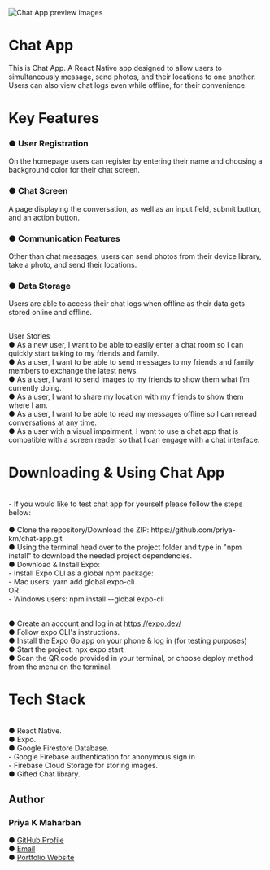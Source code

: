 ![Chat App preview images](https://github.com/priya-km/chat-app/assets/118628757/027540f3-4d83-4033-aea8-d9295d1af82f)

# Chat App

This is Chat App. A React Native app designed to allow users to simultaneously message, send photos, and their locations to one another. Users can also view chat logs even while offline, for their convenience.<br>

<h1>Key Features</h1>
<h3> ● User Registration</h3> On the homepage users can register by entering their name and choosing a background color for their chat screen.<br>
<h3> ● Chat Screen</h3> A page displaying the conversation, as well as an input field, submit button, and an action button.<br>
<h3> ● Communication Features</h3> Other than chat messages, users can send photos from their device library, take a photo, and send their locations.<br>
<h3> ● Data Storage</h3> Users are able to access their chat logs when offline as their data gets stored online and offline.<br>

<h2></h2></h1>User Stories</h2><br>
● As a new user, I want to be able to easily enter a chat room so I can quickly start talking to my
friends and family.<br>
● As a user, I want to be able to send messages to my friends and family members to exchange
the latest news.<br>
● As a user, I want to send images to my friends to show them what I’m currently doing.<br>
● As a user, I want to share my location with my friends to show them where I am.<br>
● As a user, I want to be able to read my messages offline so I can reread conversations at any
time.<br>
● As a user with a visual impairment, I want to use a chat app that is compatible with a screen
reader so that I can engage with a chat interface.<br>

<h1>Downloading & Using Chat App</h1><br>
- If you would like to test chat app for yourself please follow the steps below:<br>
<br>
● Clone the repository/Download the ZIP: https://github.com/priya-km/chat-app.git <br>
● Using the terminal head over to the project folder and type in "npm install" to download the needed project dependencies. <br>
● Download & Install Expo: <br>
- Install Expo CLI as a global npm package: <br>
            - Mac users: yarn add global expo-cli <br>
            OR <br>
            - Windows users: npm install --global expo-cli <br>
            <br>
                                                               
● Create an account and log in at https://expo.dev/ <br>
● Follow expo CLI's instructions. <br>
● Install the Expo Go app on your phone & log in (for testing purposes) <br>
● Start the project: npx expo start <br>
● Scan the QR code provided in your terminal, or choose deploy method from the menu on the terminal.  <br>

<h1>Tech Stack</h1><br>
● React Native.<br>
● Expo.<br>
● Google Firestore Database.<br>
        - Google Firebase authentication for anonymous sign in<br>
        - Firebase Cloud Storage for storing images.<br>
● Gifted Chat library.<br>

<h2>Author</h2>
<h3>Priya K Maharban</h3>

● [GitHub Profile](https://github.com/priya-km "Priya-Maharban GitHub profile link")
<br>
● [Email](mailto:priyakmaharban@gmail.com?subject=Hi% "Hi!")
<br>
● [Portfolio Website](https://priya-km.github.io/portfolio "Priya Maharban Portfolio website")

